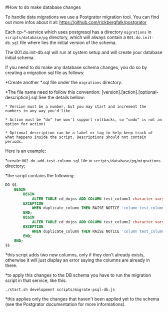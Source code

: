 #How to do make database changes

To handle data migrations we use a Postgrator migration tool. You can find out more infos about it at: https://github.com/rickbergfalk/postgrator

Each cp-*-service which uses postgresql has a directory `migrations` in `scripts/database/pg` directory, which will always contain a `001.do.init-db.sql` file
where lies the initial version of the schema. 

The 001.do.init-db.sql will run at system setup and will create your database initial schema.

If you need to do make any database schema changes, you do so by creating a migration sql file as follows:

*Create another *.sql file under the `migrations` directory. 

*The file name need to follow this convention: [version].[action].[optional-description].sql See the details bellow: 

	* Version must be a number, but you may start and increment the numbers in any way you'd like.

	* Action must be "do" (we won't support rollbacks, so "undo" is not an option for action)

	* Optional-description can be a label or tag to help keep track of what happens inside the script. Descriptions should not contain periods.

Here is an example:

*create `002.do.add-test-column.sql` file in `scripts/database/pg/migrations` directory;

*the script contains the following:

```sql
DO $$ 
	BEGIN
		BEGIN
			ALTER TABLE cd_dojos ADD COLUMN test_column1 character varying;
		EXCEPTION
			WHEN duplicate_column THEN RAISE NOTICE 'column test_column1 already exists in cd_dojos.';
		END;
		BEGIN
			ALTER TABLE cd_dojos ADD COLUMN test_column2 character varying;
		EXCEPTION
			WHEN duplicate_column THEN RAISE NOTICE 'column test_column2 already exists in cd_dojos.';
		END;
	END;
$$
```

*this script adds two new columns, only if they don't already exists, otherwise it will just display an error saying the columns are already in there.

*to apply this changes to the DB schema you have to run the migration script in that service, like this:

`./start.sh development scripts/migrate-psql-db.js`

*this applies only the changes that haven't been applied yet to the schema (see the Postgrator documentation for more informations).